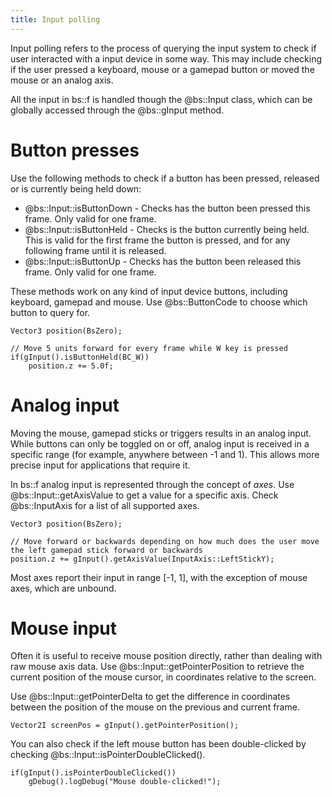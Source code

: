 ```yaml
---
title: Input polling
---
```


Input polling refers to the process of querying the input system to check if user interacted with a input device in some way. This may include checking if the user pressed a keyboard, mouse or a gamepad button or moved the mouse or an analog axis. 

All the input in bs::f is handled though the @bs::Input class, which can be globally accessed through the @bs::gInput method.

# Button presses
Use the following methods to check if a button has been pressed, released or is currently being held down:
 - @bs::Input::isButtonDown - Checks has the button been pressed this frame. Only valid for one frame.
 - @bs::Input::isButtonHeld - Checks is the button currently being held. This is valid for the first frame the button is pressed, and for any following frame until it is released.
 - @bs::Input::isButtonUp - Checks has the button been released this frame. Only valid for one frame.
 
These methods work on any kind of input device buttons, including keyboard, gamepad and mouse. Use @bs::ButtonCode to choose which button to query for.

~~~~~~~~~~~~~{.cpp}
Vector3 position(BsZero);

// Move 5 units forward for every frame while W key is pressed
if(gInput().isButtonHeld(BC_W))
	position.z += 5.0f;
~~~~~~~~~~~~~

# Analog input
Moving the mouse, gamepad sticks or triggers results in an analog input. While buttons can only be toggled on or off, analog input is received in a specific range (for example, anywhere between -1 and 1). This allows more precise input for applications that require it.

In bs::f analog input is represented through the concept of *axes*. Use @bs::Input::getAxisValue to get a value for a specific axis. Check @bs::InputAxis for a list of all supported axes.

~~~~~~~~~~~~~{.cpp}
Vector3 position(BsZero);

// Move forward or backwards depending on how much does the user move the left gamepad stick forward or backwards
position.z += gInput().getAxisValue(InputAxis::LeftStickY);
~~~~~~~~~~~~~

Most axes report their input in range [-1, 1], with the exception of mouse axes, which are unbound. 

# Mouse input
Often it is useful to receive mouse position directly, rather than dealing with raw mouse axis data. Use @bs::Input::getPointerPosition to retrieve the current position of the mouse cursor, in coordinates relative to the screen.

Use @bs::Input::getPointerDelta to get the difference in coordinates between the position of the mouse on the previous and current frame.

~~~~~~~~~~~~~{.cpp}
Vector2I screenPos = gInput().getPointerPosition();
~~~~~~~~~~~~~

You can also check if the left mouse button has been double-clicked by checking @bs::Input::isPointerDoubleClicked().

~~~~~~~~~~~~~{.cpp}
if(gInput().isPointerDoubleClicked())
	gDebug().logDebug("Mouse double-clicked!");
~~~~~~~~~~~~~
